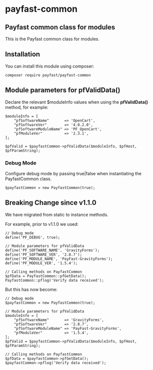 # payfast-common

## Payfast common class for modules

This is the Payfast common class for modules.

## Installation

You can install this module using composer:

```console
composer require payfast/payfast-common
```

## Module parameters for pfValidData()

Declare the relevant $moduleInfo values when using the **pfValidData()** method, for example:

```
$moduleInfo = [
    "pfSoftwareName"       => 'OpenCart',
    "pfSoftwareVer"        => '4.0.2.0',
    "pfSoftwareModuleName" => 'PF_OpenCart',
    "pfModuleVer"          => '2.3.1',
];

$pfValid = $payfastCommon->pfValidData($moduleInfo, $pfHost, $pfParamString);
```

### Debug Mode

Configure debug mode by passing true|false when instantiating the PayfastCommon class.

```
$payfastCommon = new PayfastCommon(true);
```

## Breaking Change since v1.1.0

We have migrated from static to instance methods.

For example, prior to v1.1.0 we used:

```
// Debug mode
define('PF_DEBUG', true);

// Module parameters for pfValidData
define('PF_SOFTWARE_NAME', 'GravityForms');
define('PF_SOFTWARE_VER', '2.8.7');
define('PF_MODULE_NAME', 'PayFast-GravityForms');
define('PF_MODULE_VER', '1.5.4');

// Calling methods on PayfastCommon
$pfData = PayfastCommon::pfGetData();
PayfastCommon::pflog('Verify data received');
```

But this has now become:

```
// Debug mode
$payfastCommon = new PayfastCommon(true);

// Module parameters for pfValidData
$moduleInfo = [
    "pfSoftwareName"       => 'GravityForms',
    "pfSoftwareVer"        => '2.8.7',
    "pfSoftwareModuleName" => 'PayFast-GravityForms',
    "pfModuleVer"          => '1.5.4',
];
$pfValid = $payfastCommon->pfValidData($moduleInfo, $pfHost, $pfParamString);

// Calling methods on PayfastCommon
$pfData = $payfastCommon->pfGetData();
$payfastCommon->pflog('Verify data received');
```
